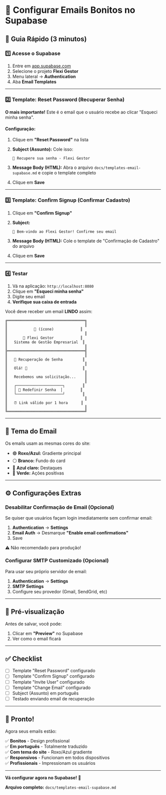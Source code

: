 # 📧 Configurar Emails Bonitos no Supabase

## 🎯 Guia Rápido (3 minutos)

### 1️⃣ Acesse o Supabase

1. Entre em [app.supabase.com](https://app.supabase.com)
2. Selecione o projeto **Flexi Gestor**
3. Menu lateral → **Authentication**
4. Aba **Email Templates**

---

### 2️⃣ Template: Reset Password (Recuperar Senha)

**O mais importante!** Este é o email que o usuário recebe ao clicar "Esqueci minha senha".

#### Configuração:

1. Clique em **"Reset Password"** na lista
2. **Subject (Assunto):** Cole isso:
   ```
   🔐 Recupere sua senha - Flexi Gestor
   ```

3. **Message Body (HTML):** Abra o arquivo `docs/templates-email-supabase.md` e copie o template completo

4. Clique em **Save**

---

### 3️⃣ Template: Confirm Signup (Confirmar Cadastro)

1. Clique em **"Confirm Signup"**
2. **Subject:**
   ```
   🎉 Bem-vindo ao Flexi Gestor! Confirme seu email
   ```

3. **Message Body (HTML):** Cole o template de "Confirmação de Cadastro" do arquivo

4. Clique em **Save**

---

### 4️⃣ Testar

1. Vá na aplicação: `http://localhost:8080`
2. Clique em **"Esqueci minha senha"**
3. Digite seu email
4. **Verifique sua caixa de entrada**

Você deve receber um email **LINDO** assim:

```
╔═══════════════════════════════════╗
║                                   ║
║            🔐 (ícone)            ║
║                                   ║
║       🚀 Flexi Gestor            ║
║   Sistema de Gestão Empresarial  ║
║                                   ║
╠═══════════════════════════════════╣
║                                   ║
║   🔑 Recuperação de Senha         ║
║                                   ║
║   Olá! 👋                         ║
║                                   ║
║   Recebemos uma solicitação...    ║
║                                   ║
║   ┌─────────────────────┐        ║
║   │ 🔐 Redefinir Senha  │        ║
║   └─────────────────────┘        ║
║                                   ║
║   ⏰ Link válido por 1 hora      ║
║                                   ║
╚═══════════════════════════════════╝
```

---

## 🎨 Tema do Email

Os emails usam as mesmas cores do site:

- 🟣 **Roxo/Azul:** Gradiente principal
- ⚪ **Branco:** Fundo do card
- 🔵 **Azul claro:** Destaques
- 💚 **Verde:** Ações positivas

---

## ⚙️ Configurações Extras

### Desabilitar Confirmação de Email (Opcional)

Se quiser que usuários façam login imediatamente sem confirmar email:

1. **Authentication** → **Settings**
2. **Email Auth** → Desmarque **"Enable email confirmations"**
3. Save

⚠️ Não recomendado para produção!

### Configurar SMTP Customizado (Opcional)

Para usar seu próprio servidor de email:

1. **Authentication** → **Settings**
2. **SMTP Settings**
3. Configure seu provedor (Gmail, SendGrid, etc)

---

## 📱 Pré-visualização

Antes de salvar, você pode:

1. Clicar em **"Preview"** no Supabase
2. Ver como o email ficará

---

## ✅ Checklist

- [ ] Template "Reset Password" configurado
- [ ] Template "Confirm Signup" configurado  
- [ ] Template "Invite User" configurado
- [ ] Template "Change Email" configurado
- [ ] Subject (Assunto) em português
- [ ] Testado enviando email de recuperação

---

## 🎉 Pronto!

Agora seus emails estão:

✅ **Bonitos** - Design profissional  
✅ **Em português** - Totalmente traduzido  
✅ **Com tema do site** - Roxo/Azul gradiente  
✅ **Responsivos** - Funcionam em todos dispositivos  
✅ **Profissionais** - Impressionam os usuários  

---

**Vá configurar agora no Supabase!** 🚀

**Arquivo completo:** `docs/templates-email-supabase.md`

